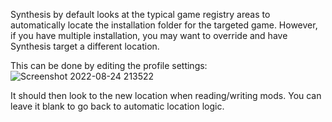 <!-- START doctoc generated TOC please keep comment here to allow auto update -->
<!-- DON'T EDIT THIS SECTION, INSTEAD RE-RUN doctoc TO UPDATE -->



<!-- END doctoc generated TOC please keep comment here to allow auto update -->

Synthesis by default looks at the typical game registry areas to automatically locate the installation folder for the targeted game.   However, if you have multiple installation, you may want to override and have Synthesis target a different location. 

This can be done by editing the profile settings:
![Screenshot 2022-08-24 213522](https://user-images.githubusercontent.com/24981326/186561179-5fd169f6-dcd9-4171-8c22-ad266179a07c.png)

It should then look to the new location when reading/writing mods.   You can leave it blank to go back to automatic location logic.